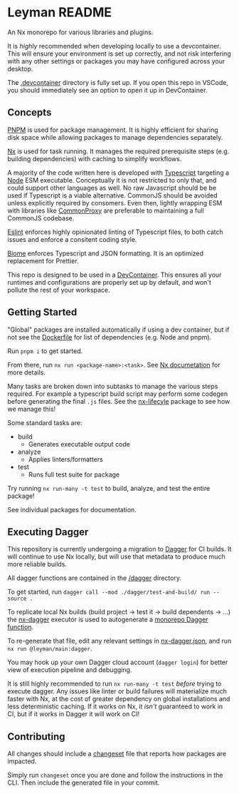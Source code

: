 # Leyman README

An Nx monorepo for various libraries and plugins.

It is _highly_ recommended when developing locally to use a devcontainer. This will ensure your environment is set up correctly, and not risk interfering with any other settings or packages you may have configured across your desktop.

The [.devcontainer](./.devcontainer) directory is fully set up. If you open this repo in VSCode, you should immediately see an option to open it up in DevContainer.

## Concepts

[PNPM](https://pnpm.io/) is used for package management. It is highly efficient for sharing disk space while allowing packages to manage dependencies separately.

[Nx](https://nx.dev/) is used for task running. It manages the required prerequisite steps (e.g. building dependencies) with caching to simplify workflows.

A majority of the code written here is developed with [Typescript](https://www.typescriptlang.org/) targeting a [Node](https://nodejs.org/) ESM executable. Conceptually it is not restricted to only that, and could support other languages as well. No raw Javascript should be be used if Typescript is a viable alternative. CommonJS should be avoided unless explicitly required by consomers. Even then, lightly wrapping ESM with libraries like [CommonProxy](./tools/common-proxy/) are preferable to maintaining a full CommonJS codebase.

[Eslint](https://eslint.org/) enforces highly opinionated linting of Typescript files, to both catch issues and enforce a consitent coding style.

[Biome](https://biomejs.dev/) enforces Typescript and JSON formatting. It is an optimized replacement for Prettier.

This repo is designed to be used in a [DevContainer](https://code.visualstudio.com/docs/devcontainers/containers). This ensures all your runtimes and configurations are properly set up by default, and won't pollute the rest of your workspace.

## Getting Started

"Global" packages are installed automatically if using a dev container, but if not see the [Dockerfile](./.devcontainer/Dockerfile) for list of dependencies (e.g. Node and pnpm).

Run `pnpm i` to get started.

From there, run `nx run <package-name>:<task>`. See [Nx documetation](https://nx.dev/nx-api/nx/documents/run) for more details.

Many tasks are broken down into subtasks to manage the various steps required. For example a typescript build script may perform some codegen before generating the final `.js` files. See the [nx-lifecyle](./apps/nx-lifecycle) package to see how we manage this!

Some standard tasks are:
- build
  - Generates executable output code
- analyze
  - Applies linters/formatters
- test
  - Runs full test suite for package

Try running `nx run-many -t test` to build, analyze, and test the entire package!

See individual packages for documentation.

## Executing Dagger

This repository is currently undergoing a migration to [Dagger](https://dagger.io/) for CI builds. It will continue to use Nx locally, but will use that metadata to produce much more reliable builds.

All dagger functions are contained in the [/dagger](./dagger) directory.

To get started, run `dagger call --mod ./dagger/test-and-build/ run --source .`

To replicate local Nx builds (build project -> test it -> build dependents -> ...)
the [nx-dagger](./apps/nx-dagger/) executor is used to autogenerate a [monorepo Dagger function](./dagger/monorepo/main.go).

To re-generate that file, edit any relevant settings in [nx-dagger.json](./leyman/main/nx-dagger.json), and run `nx run @leyman/main:dagger`.

You may hook up your own Dagger cloud account (`dagger login`) for better view of execution pipeline and debugging.

It is still highly recommended to run `nx run-many -t test` _before_ trying to execute dagger.
Any issues like linter or build failures will materialize much faster with Nx, at the cost of greater dependency on global installations and less deterministic caching.
If it works on Nx, it _isn't_ guaranteed to work in CI, but if it works in Dagger it will work on CI!

## Contributing

All changes should include a [changeset](https://www.npmjs.com/package/@changesets/cli) file that reports how packages are impacted.

Simply run `changeset` once you are done and follow the instructions in the CLI.
Then include the generated file in your commit.